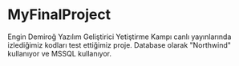 # MyFinalProject

Engin Demiroğ Yazılım Geliştirici Yetiştirme Kampı canlı yayınlarında izlediğimiz kodları test ettiğimiz proje.
Database olarak "Northwind" kullanıyor ve MSSQL kullanıyor.
